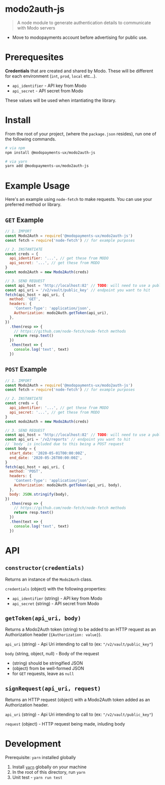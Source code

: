 # modo2auth-js

> A node module to generate authentication details to communicate with Modo servers

- Move to modopayments account before advertising for public use.

# Prerequesites

**Credentials** that are created and shared by Modo. These will be different for each environment (`int`, `prod`, `local` etc...).

- `api_identifier` - API key from Modo
- `api_secret` - API secret from Modo

These values will be used when intantiating the library.

# Install

From the root of your project, (where the `package.json` resides), run one of the following commands.

```bash
# via npm
npm install @modopayments-ux/modo2auth-js

# via yarn
yarn add @modopayments-ux/modo2auth-js
```

# Example Usage

Here's an example using `node-fetch` to make requests. You can use your preferred method or library.

## `GET` Example

```js
// 1. IMPORT
const Modo2Auth = require('@modopayments-ux/modo2auth-js')
const fetch = require('node-fetch') // for example purposes

// 2. INSTANTIATE
const creds = {
  api_identifier: '...', // get these from MODO
  api_secret: '...', // get these from MODO
}
const modo2Auth = new Modo2Auth(creds)

// 3. SEND REQUEST
const api_host = 'http://localhost:82' // TODO: will need to use a public endpoint
const api_uri = '/v2/vault/public_key' // endpoint you want to hit
fetch(api_host + api_uri, {
  method: 'GET',
  headers: {
    'Content-Type': 'application/json',
    Authorization: modo2Auth.getToken(api_uri),
  },
})
  .then(resp => {
    // https://github.com/node-fetch/node-fetch methods
    return resp.text()
  })
  .then(text => {
    console.log('text', text)
  })
```

## `POST` Example

```js
// 1. IMPORT
const Modo2Auth = require('@modopayments-ux/modo2auth-js')
const fetch = require('node-fetch') // for example purposes

// 2. INSTANTIATE
const creds = {
  api_identifier: '...', // get these from MODO
  api_secret: '...', // get these from MODO
}
const modo2Auth = new Modo2Auth(creds)

// 3. SEND REQUEST
const api_host = 'http://localhost:82' // TODO: will need to use a public endpoint
const api_uri = '/v2/reports' // endpoint you want to hit
// `body` is included due to this being a POST request
const body = {
  start_date: '2020-05-01T00:00:00Z',
  end_date: '2020-05-26T00:00:00Z',
}
fetch(api_host + api_uri, {
  method: 'POST',
  headers: {
    'Content-Type': 'application/json',
    Authorization: modo2Auth.getToken(api_uri, body),
  },
  body: JSON.stringify(body),
})
  .then(resp => {
    // https://github.com/node-fetch/node-fetch methods
    return resp.text()
  })
  .then(text => {
    console.log('text', text)
  })
```

# API

## `constructor(credentials)`

Returns an instance of the `Modo2Auth` class.

`credentials` (object) with the following properties:

- `api_identifier` (string) - API key from Modo
- `api_secret` (string) - API secret from Modo

## `getToken(api_uri, body)`

Returns a Modo2Auth token (string) to be added to an HTTP request as an Authorization header (`{Authorization: value}`).

`api_uri` (string) - Api Uri intending to call to (ex: `"/v2/vault/public_key"`)

`body` (string, object, null) - Body of the request

- (string) should be stringified JSON
- (object) from be well-formed JSON
- for `GET` requests, leave as `null`

## `signRequest(api_uri, request)`

Returns an HTTP request (object) with a Modo2Auth token added as an Authorization header.

`api_uri` (string) - Api Uri intending to call to (ex: `"/v2/vault/public_key"`)

`request` (object) - HTTP request being made, inluding body

# Development

Prerequisite: `yarn` installed globally

1. Install [`yarn`](https://classic.yarnpkg.com/en/docs/install) globally on your machine
2. In the root of this directory, run `yarn`
3. Unit test - `yarn run test`
